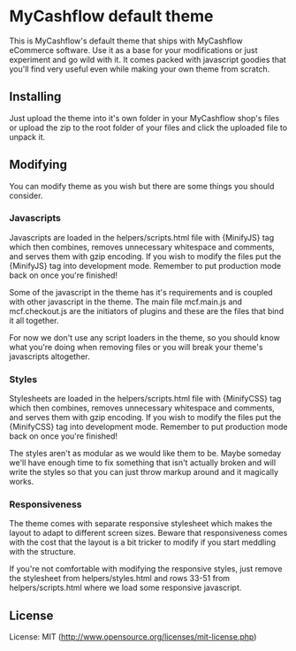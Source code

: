 # MyCashflow default theme
This is MyCashflow's default theme that ships with MyCashflow eCommerce software. Use it as a base for your modifications or just experiment and go wild with it. It comes packed with javascript goodies that you'll find very useful even while making your own theme from scratch.

## Installing
Just upload the theme into it's own folder in your MyCashflow shop's files or upload the zip to the root folder of your files and click the uploaded file to unpack it.

## Modifying
You can modify theme as you wish but there are some things you should consider.

### Javascripts
Javascripts are loaded in the helpers/scripts.html file with {MinifyJS} tag which then combines, removes unnecessary whitespace and comments, and serves them with gzip encoding. If you wish to modify the files put the {MinifyJS} tag into development mode. Remember to put production mode back on once you're finished!

Some of the javascript in the theme has it's requirements and is coupled with other javascript in the theme. The main file mcf.main.js and mcf.checkout.js are the initiators of plugins and these are the files that bind it all together.

For now we don't use any script loaders in the theme, so you should know what you're doing when removing files or you will break your theme's javascripts altogether.

### Styles
Stylesheets are loaded in the helpers/scripts.html file with {MinifyCSS} tag which then combines, removes unnecessary whitespace and comments, and serves them with gzip encoding. If you wish to modify the files put the {MinifyCSS} tag into development mode. Remember to put production mode back on once you're finished!

The styles aren't as modular as we would like them to be. Maybe someday we'll have enough time to fix something that isn't actually broken and will write the styles so that you can just throw markup around and it magically works.

### Responsiveness
The theme comes with separate responsive stylesheet which makes the layout to adapt to different screen sizes. Beware that responsiveness comes with the cost that the layout is a bit tricker to modify if you start meddling with the structure.

If you're not comfortable with modifying the responsive styles, just remove the stylesheet from helpers/styles.html and rows 33-51 from helpers/scripts.html where we load some responsive javascript.

## License
License: MIT (http://www.opensource.org/licenses/mit-license.php)